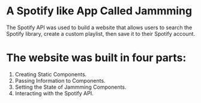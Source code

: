 # A Spotify like App Called Jammming
The Spotify API was used to build a website that allows users to search the Spotify library, create a custom playlist, then save it to their Spotify account.

# The website was built in four parts:

1. Creating Static Components.
2. Passing Information to Components.
3. Setting the State of Jammming Components.
4. Interacting with the Spotify API.
